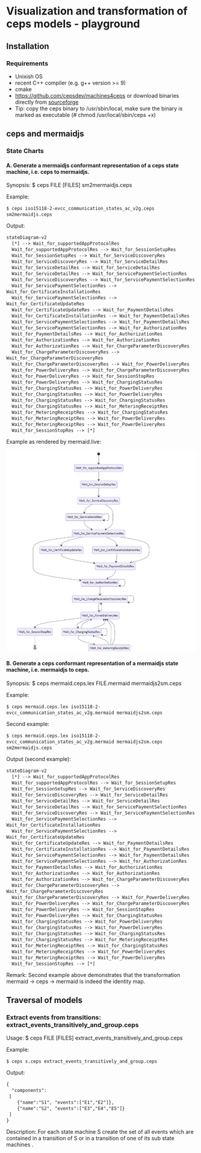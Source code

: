 # Visualization and transformation of ceps models - playground

## Installation
### Requirements
- Unixish OS
- recent C++ compiler (e.g. g++ version >= 9)
- cmake
- https://github.com/cepsdev/machines4ceps or download binaries directly from [sourceforge](https://sourceforge.net/projects/ceps-tool/files)
- Tip: copy the ceps binary to /usr/sbin/local, make sure the binary is marked as executable (# chmod /usr/local/sbin/ceps +x)

## ceps and mermaidjs
### State Charts

#### A. Generate a mermaidjs conformant representation of a ceps state machine, i.e. ceps to mermaidjs.

Synopsis: $ ceps FILE [FILES] sm2mermaidjs.ceps

Example: 

```
$ ceps iso15118-2-evcc_communication_states_ac_v2g.ceps sm2mermaidjs.ceps 
```

Output:
```
stateDiagram-v2
  [*] --> Wait_for_supportedAppProtocolRes
  Wait_for_supportedAppProtocolRes --> Wait_for_SessionSetupRes
  Wait_for_SessionSetupRes --> Wait_for_ServiceDiscoveryRes
  Wait_for_ServiceDiscoveryRes --> Wait_for_ServiceDetailRes
  Wait_for_ServiceDetailRes --> Wait_for_ServiceDetailRes
  Wait_for_ServiceDetailRes --> Wait_for_ServicePaymentSelectionRes
  Wait_for_ServiceDiscoveryRes --> Wait_for_ServicePaymentSelectionRes
  Wait_for_ServicePaymentSelectionRes --> Wait_for_CertificateInstallationRes
  Wait_for_ServicePaymentSelectionRes --> Wait_for_CertificateUpdateRes
  Wait_for_CertificateUpdateRes --> Wait_for_PaymentDetailsRes
  Wait_for_CertificateInstallationRes --> Wait_for_PaymentDetailsRes
  Wait_for_ServicePaymentSelectionRes --> Wait_for_PaymentDetailsRes
  Wait_for_ServicePaymentSelectionRes --> Wait_for_AuthorizationRes
  Wait_for_PaymentDetailsRes --> Wait_for_AuthorizationRes
  Wait_for_AuthorizationRes --> Wait_for_AuthorizationRes
  Wait_for_AuthorizationRes --> Wait_for_ChargeParameterDiscoveryRes
  Wait_for_ChargeParameterDiscoveryRes --> Wait_for_ChargeParameterDiscoveryRes
  Wait_for_ChargeParameterDiscoveryRes --> Wait_for_PowerDeliveryRes
  Wait_for_PowerDeliveryRes --> Wait_for_ChargeParameterDiscoveryRes
  Wait_for_PowerDeliveryRes --> Wait_for_SessionStopRes
  Wait_for_PowerDeliveryRes --> Wait_for_ChargingStatusRes
  Wait_for_ChargingStatusRes --> Wait_for_PowerDeliveryRes
  Wait_for_ChargingStatusRes --> Wait_for_PowerDeliveryRes
  Wait_for_ChargingStatusRes --> Wait_for_ChargingStatusRes
  Wait_for_ChargingStatusRes --> Wait_for_MeteringReceiptRes
  Wait_for_MeteringReceiptRes --> Wait_for_ChargingStatusRes
  Wait_for_MeteringReceiptRes --> Wait_for_PowerDeliveryRes
  Wait_for_MeteringReceiptRes --> Wait_for_PowerDeliveryRes
  Wait_for_SessionStopRes --> [*]
```

Example as rendered by mermaid.live:


![](/iso15118-2-evcc_communication_states_ac_v2g.png)


#### B.  Generate a ceps conformant representation of a mermaidjs state machine, i.e. mermaidjs to ceps.

Synopsis: $ ceps mermaid.ceps.lex FILE.mermaid mermaidjs2sm.ceps

Example: 

```
$ ceps mermaid.ceps.lex iso15118-2-evcc_communication_states_ac_v2g.mermaid mermaidjs2sm.ceps
```

Second example:

```
$ ceps mermaid.ceps.lex iso15118-2-evcc_communication_states_ac_v2g.mermaid mermaidjs2sm.ceps sm2mermaidjs.ceps
```

Output (second example):
```
stateDiagram-v2
  [*] --> Wait_for_supportedAppProtocolRes
  Wait_for_supportedAppProtocolRes --> Wait_for_SessionSetupRes
  Wait_for_SessionSetupRes --> Wait_for_ServiceDiscoveryRes
  Wait_for_ServiceDiscoveryRes --> Wait_for_ServiceDetailRes
  Wait_for_ServiceDetailRes --> Wait_for_ServiceDetailRes
  Wait_for_ServiceDetailRes --> Wait_for_ServicePaymentSelectionRes
  Wait_for_ServiceDiscoveryRes --> Wait_for_ServicePaymentSelectionRes
  Wait_for_ServicePaymentSelectionRes --> Wait_for_CertificateInstallationRes
  Wait_for_ServicePaymentSelectionRes --> Wait_for_CertificateUpdateRes
  Wait_for_CertificateUpdateRes --> Wait_for_PaymentDetailsRes
  Wait_for_CertificateInstallationRes --> Wait_for_PaymentDetailsRes
  Wait_for_ServicePaymentSelectionRes --> Wait_for_PaymentDetailsRes
  Wait_for_ServicePaymentSelectionRes --> Wait_for_AuthorizationRes
  Wait_for_PaymentDetailsRes --> Wait_for_AuthorizationRes
  Wait_for_AuthorizationRes --> Wait_for_AuthorizationRes
  Wait_for_AuthorizationRes --> Wait_for_ChargeParameterDiscoveryRes
  Wait_for_ChargeParameterDiscoveryRes --> Wait_for_ChargeParameterDiscoveryRes
  Wait_for_ChargeParameterDiscoveryRes --> Wait_for_PowerDeliveryRes
  Wait_for_PowerDeliveryRes --> Wait_for_ChargeParameterDiscoveryRes
  Wait_for_PowerDeliveryRes --> Wait_for_SessionStopRes
  Wait_for_PowerDeliveryRes --> Wait_for_ChargingStatusRes
  Wait_for_ChargingStatusRes --> Wait_for_PowerDeliveryRes
  Wait_for_ChargingStatusRes --> Wait_for_PowerDeliveryRes
  Wait_for_ChargingStatusRes --> Wait_for_ChargingStatusRes
  Wait_for_ChargingStatusRes --> Wait_for_MeteringReceiptRes
  Wait_for_MeteringReceiptRes --> Wait_for_ChargingStatusRes
  Wait_for_MeteringReceiptRes --> Wait_for_PowerDeliveryRes
  Wait_for_MeteringReceiptRes --> Wait_for_PowerDeliveryRes
  Wait_for_SessionStopRes --> [*]
```
Remark: Second example above demonstrates that the transformation mermaid -> ceps -> mermaid is indeed the identity map. 

## Traversal of models 
### Extract events from transitions: extract_events_transitively_and_group.ceps

Usage: $ ceps FILE [FILES] extract_events_transitively_and_group.ceps

Example: 

```
$ ceps s.ceps extract_events_transitively_and_group.ceps
```

Output:
```
{
  "components":
 [
    {"name":"S1", "events":["E1","E2"]},
    {"name":"S2", "events":["E3","E4","E5"]}
 ]
}
```

Description: For each state machine S create the set of all events which are contained in a transition of S or in a transition of one of its sub state machines .  
